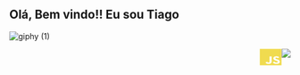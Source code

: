 ## Olá, Bem vindo!! Eu sou  Tiago 

  
![giphy (1)](https://user-images.githubusercontent.com/114080034/226196069-d78e215a-33a0-47ba-bd19-a686f0d3fa3f.gif)
<div>
<a href="https://github.com/TiagoX8/TiagoX8">
<img height="200em" img align="right" src="https://github-readme-stats.vercel.app/api/top-langs/?username=TiagoX8&layout=compact&langs_count=16&theme=midnight-purple"/>
</div> 

<div>
<img align="right" alt="Tiago-JS" height="30" width="40" src="https://raw.githubusercontent.com/devicons/devicon/master/icons/javascript/javascript-plain.svg">
</div>
